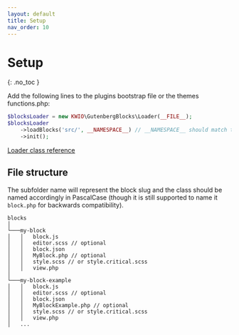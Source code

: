 ```yaml
---
layout: default
title: Setup
nav_order: 10
---
```


# Setup
{: .no_toc }

Add the following lines to the plugins bootstrap file or the themes functions.php:

```php
$blocksLoader = new KWIO\GutenbergBlocks\Loader(__FILE__);
$blocksLoader
    ->loadBlocks('src/', __NAMESPACE__) // __NAMESPACE__ should match the namespace of your block classes.
    ->init();
```

[Loader class reference](reference/Loader.html)

## File structure

The subfolder name will represent the block slug and the class should be named accordingly in PascalCase (though it is still supported to name it `block.php` for backwards compatibility).

```
blocks 
│
└───my-block
│   │   block.js
│   │   editor.scss // optional
│   │   block.json
│   │   MyBlock.php // optional
│   │   style.scss // or style.critical.scss
│   │   view.php
│   
└───my-block-example
│   │   block.js
│   │   editor.scss // optional
│   │   block.json
│   │   MyBlockExample.php // optional
│   │   style.scss // or style.critical.scss
│   │   view.php
│   ...
```